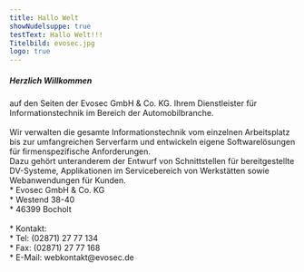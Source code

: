 ```yaml
---
title: Hallo Welt
showNudelsuppe: true
testText: Hallo Welt!!!
Titelbild: evosec.jpg
logo: true
---
```

<div class="content1">
<h5>Herzlich Willkommen</h5>
auf den Seiten der Evosec GmbH & Co. KG. Ihrem Dienstleister für Informationstechnik im Bereich der Automobilbranche.<br> 
<br>
Wir verwalten die gesamte Informationstechnik vom einzelnen Arbeitsplatz bis zur umfangreichen Serverfarm und entwickeln eigene Softwarelösungen für firmenspezifische Anforderungen.<br> 
Dazu gehört unteranderem der Entwurf von Schnittstellen für bereitgestellte DV-Systeme, Applikationen im Servicebereich von Werkstätten sowie Webanwendungen für Kunden.<br>
</div>
<div class="content2">
* Evosec GmbH & Co. KG<br>
* Westend 38-40<br>
* 46399 Bocholt<br>
<br>
* Kontakt:<br>
* Tel: (02871) 27 77 134<br>
* Fax: (02871) 27 77 168<br>
* E-Mail: webkontakt@evosec.de<br>
<div>

